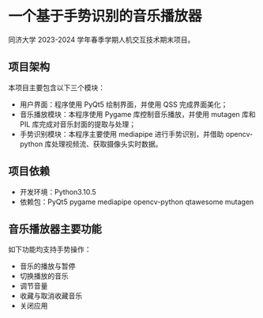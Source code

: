 # 一个基于手势识别的音乐播放器

同济大学 2023-2024 学年春季学期人机交互技术期末项目。

## 项目架构

本项目主要包含以下三个模块：

- 用户界面：程序使用 PyQt5 绘制界面，并使用 QSS 完成界面美化；
- 音乐播放模块：本程序使用 Pygame 库控制音乐播放，并使用 mutagen 库和 PIL 库完成对音乐封面的提取与处理；
- 手势识别模块：本程序主要使用 mediapipe 进行手势识别，并借助 opencv-python 库处理视频流、获取摄像头实时数据。

## 项目依赖

- 开发环境：Python3.10.5
- 依赖包：PyQt5 pygame mediapipe opencv-python qtawesome mutagen

## 音乐播放器主要功能

如下功能均支持手势操作：

- 音乐的播放与暂停
- 切换播放的音乐
- 调节音量
- 收藏与取消收藏音乐
- 关闭应用

